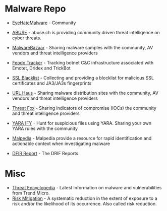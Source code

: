 # Malware Repo


- [EyeHateMalware](https://eyehatemalwares.com/) - Community 
- [ABUSE](https://abuse.ch/) - abuse.ch is providing community driven threat intelligence on cyber threats.
- [MalwareBazaar](https://bazaar.abuse.ch/) - Sharing malware samples with the community, AV vendors and threat intelligence providers
- [Feodo Tracker](https://feodotracker.abuse.ch/) - Tracking botnet C&C infrastructure associated with Emotet, Dridex and TrickBot
- [SSL Blacklist](https://sslbl.abuse.ch/) - Collecting and providing a blocklist for malicious SSL certificates and JA3/JA3s fingerprints
- [URL Haus](https://urlhaus.abuse.ch/) - Sharing malware distribution sites with the community, AV vendors and threat intelligence providers
- [Threat Fox](https://threatfox.abuse.ch/) - Sharing indicators of compromise (IOCs) the community and threat intelligence providers
- [YARA IFY](https://yaraify.abuse.ch/) - Hunt for suspicious files using YARA. Sharing your own YARA rules with the community

- [Malpedia](https://malpedia.caad.fkie.fraunhofer.de/) - Malpedia provide a resource for rapid identification and actionable context when investigating malware
- [DFIR Report](https://thedfirreport.com/) - The DRIF Reports


# Misc

- [Threat Encyclopedia](https://www.trendmicro.com/vinfo/us/threat-encyclopedia/) - Latest information on malware and vulnerabilities from Trend Micro.
- [Risk Mitigation](https://riskmitigation.ch/) - A systematic reduction in the extent of exposure to a risk and/or the likelihood of its occurrence. Also called risk reduction.




